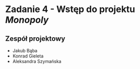 # Zadanie 4 - Wstęp do projektu *Monopoly*

## Zespół projektowy
- Jakub Bąba
- Konrad Gieleta
- Aleksandra Szymańska